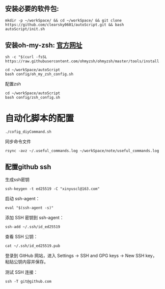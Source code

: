 
<!-- ```
mkdir -p ~/workSpace/
cd ~/workSpace/
git clone https://github.com/clearsky0601/autoScript.git && bash autoScript/init.sh

```


安装软件包等初始配置

```
cd ~/workSpace/autoScript
bash init.sh
``` -->

## 安装必要的软件包:

``` 
mkdir -p ~/workSpace/ && cd ~/workSpace/ && git clone https://github.com/clearsky0601/autoScript.git && bash autoScript/init.sh
```

## 安装oh-my-zsh: [官方网址](https://ohmyz.sh)

```
sh -c "$(curl -fsSL https://raw.githubusercontent.com/ohmyzsh/ohmyzsh/master/tools/install.sh)"
```


```
cd ~/workSpace/autoScript
bash config/oh_my_zsh_config.sh
```

配置zsh
```
cd ~/workSpace/autoScript
bash config/zsh_config.sh
```



# 自动化脚本的配置
```
./cofig_diyCommand.sh
```



同步命令文件

```
rsync -avz ~/.useful_commands.log ~/workSpace/note/useful_commands.log
```




<!-- 
## recordCommand.py --用于记录命令

```
chmode +x recordCommand.py
cd ./cofig
cp recordCommand.py /usr/local/bin/recordCommand
echo "alias lgc='recordCommand'" >> ~/.zshrc
source ~/.zshrc
```
## 有关远程仓库的一些操作配置

### ssh-keygen --用于生成ssh密钥

```
ssh-keygen -t rsa -C "xinyuscl@163.com"
```

### ssh-copy-id --用于将ssh密钥复制到远程服务器

```
ssh-copy-id -i ~/.ssh/id_rsa.pub root@192.168.1.100
```

### gitconfig --用于配置git全局参数

```
git config --global user.name "xinyuscl"
git config --global user.email "xinyuscl@163.com"
```

### gitignore --用于配置.gitignore文件

```
echo "node_modules" >> .gitignore
```

### 自动推送代码到远程仓库

```
cd 01.autoPush2Remote
chmod +x ./gitpush.sh

export PATH="$PATH:$HOME/workSpace/repositories/autoScript/01.autoPush2Remote"
alias gitpush="gitpush.sh"
```

```
gitpush
```

## 脚本的使用

```
cd 项目目录
gitpush
```

## 脚本的原理       
### gitpush.sh --用于自动推送代码到远程仓库





配置Vscode -->



## 配置github ssh



生成ssh密钥
```
ssh-keygen -t ed25519 -C "xinyuscl@163.com"
```

启动 ssh-agent：
```
eval "$(ssh-agent -s)"
```

添加 SSH 密钥到 ssh-agent：
```
ssh-add ~/.ssh/id_ed25519
```


查看 SSH 公钥：
```
cat ~/.ssh/id_ed25519.pub
```

登录到 GitHub 网站，进入 Settings -> SSH and GPG keys -> New SSH key，粘贴公钥内容并保存。

测试 SSH 连接：
```
ssh -T git@github.com
```

